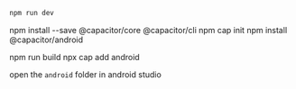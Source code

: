 
```sh
npm run dev
```

npm install --save @capacitor/core @capacitor/cli
npm cap init
npm install @capacitor/android


npm run build
npx cap add android

open the `android` folder in android studio 

